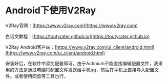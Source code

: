 # Android下使用V2Ray
V2Ray官网：[https://www.v2ray.com](https://www.v2ray.com)

白话文教程：[https://toutyrater.github.io](https://toutyrater.github.io)

V2Ray Android客户端：[https://www.v2ray.com/ui_client/android.html](https://www.v2ray.com/ui_client/android.html)

安装好后，在软件中添加配置即可。由于Actinium不能直接编辑配置文件，我采用的方法是通过电脑将配置文件发送给手机qq，然后在手机上直接导入配置文件。或者使用网盘等工具也行。